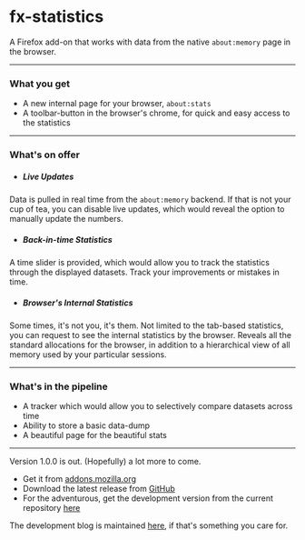 # fx-statistics

A Firefox add-on that works with data from the native ```about:memory``` page in the browser.

---

### What you get
* A new internal page for your browser, ```about:stats```
* A toolbar-button in the browser's chrome, for quick and easy access to the statistics

---

### What's on offer
* ##### Live Updates 
Data is pulled in real time from the ```about:memory``` backend. If that is not your cup of tea, you can disable live updates, which would reveal the option to manually update the numbers.

* ##### Back-in-time Statistics
A time slider is provided, which would allow you to track the statistics through the displayed datasets. Track your improvements or mistakes in time.

* ##### Browser's Internal Statistics
Some times, it's not you, it's them. Not limited to the tab-based statistics, you can request to see the internal statistics by the browser. Reveals all the standard allocations for the browser, in addition to a hierarchical view of all memory used by your particular sessions.

---

### What's in the pipeline

* A tracker which would allow you to selectively compare datasets across time
* Ability to store a basic data-dump
* A beautiful page for the beautiful stats

---

Version 1.0.0 is out. (Hopefully) a lot more to come.

* Get it from [addons.mozilla.org](https://addons.mozilla.org/en-US/firefox/addon/fx-statistics/)
* Download the latest release from [GitHub](https://github.com/abhishekchoudhary/fx-statistics/releases/tag/1.0.0)
* For the adventurous, get the development version from the current repository [here](http://git.io/fx-stats)

The development blog is maintained [here](http://trystswithcode.quora.com), if that's something you care for.
